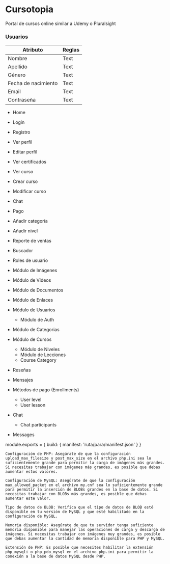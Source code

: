 # Cursotopia

Portal de cursos online similar a Udemy o Pluralsight

### Usuarios
| Atributo    | Reglas      |
| ----------- | ----------- |
| Nombre      | Text        |
| Apellido    | Text        |
| Género      | Text        |
| Fecha de nacimiento | Text |
| Email       | Text        |
| Contraseña  | Text        |



- Home
- Login
- Registro
- Ver perfil
- Editar perfil
- Ver certificados

- Ver curso
- Crear curso
- Modificar curso
- Chat
- Pago
- Añadir categoría
- Añadir nivel
- Reporte de ventas
- Buscador



- Roles de usuario

- Módulo de Imágenes
- Módulo de Videos
- Módulo de Documentos
- Módulo de Enlaces

- Módulo de Usuarios
  - Módulo de Auth
- Módulo de Categorias
- Módulo de Cursos
  - Módulo de Niveles
  - Módulo de Lecciones
  - Course Category
- Reseñas
- Mensajes

- Métodos de pago (Enrollments)
  - User level
  - User lesson

- Chat
  - Chat participants

- Messages



module.exports = {
  build: {
    manifest: 'ruta/para/manifest.json'
  }
}


    Configuración de PHP: Asegúrate de que la configuración upload_max_filesize y post_max_size en el archivo php.ini sea lo suficientemente grande para permitir la carga de imágenes más grandes. Si necesitas trabajar con imágenes más grandes, es posible que debas aumentar estos valores.

    Configuración de MySQL: Asegúrate de que la configuración max_allowed_packet en el archivo my.cnf sea lo suficientemente grande para permitir la inserción de BLOBs grandes en la base de datos. Si necesitas trabajar con BLOBs más grandes, es posible que debas aumentar este valor.

    Tipo de datos de BLOB: Verifica que el tipo de datos de BLOB esté disponible en tu versión de MySQL y que esté habilitado en la configuración de MySQL.

    Memoria disponible: Asegúrate de que tu servidor tenga suficiente memoria disponible para manejar las operaciones de carga y descarga de imágenes. Si necesitas trabajar con imágenes muy grandes, es posible que debas aumentar la cantidad de memoria disponible para PHP y MySQL.

    Extensión de PHP: Es posible que necesites habilitar la extensión php_mysqli o php_pdo_mysql en el archivo php.ini para permitir la conexión a la base de datos MySQL desde PHP.